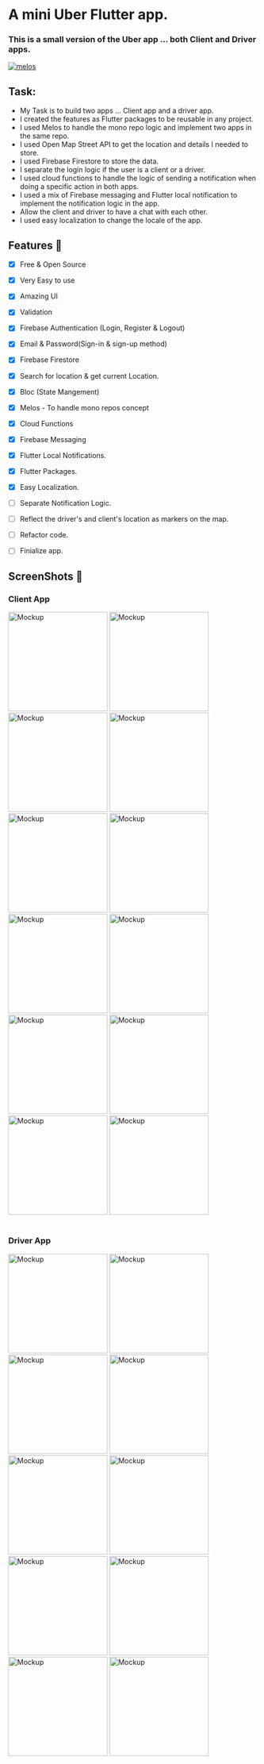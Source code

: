 # A mini Uber Flutter app.
### This is a small version of the Uber app ... both Client and Driver apps.

[![melos](https://img.shields.io/badge/maintained%20with-melos-f700ff.svg?style=flat-square)](https://github.com/invertase/melos)

## Task:

* My Task is to build two apps ... Client app and a driver app.
* I created the features as Flutter packages to be reusable in any project.
* I used Melos to handle the mono repo logic and implement two apps in the same repo.
* I used Open Map Street API to get the location and details I needed to store.
* I used Firebase Firestore to store the data.
* I separate the login logic if the user is a client or a driver. 
* I used cloud functions to handle the logic of sending a notification when doing a specific action in both apps.
* I used a mix of Firebase messaging and Flutter local notification to implement the notification logic in the app. 
* Allow the client and driver to have a chat with each other.
* I used easy localization to change the locale of the app.

## Features :dart:
* [x] Free & Open Source
* [x] Very Easy to use
* [x] Amazing UI 
* [x] Validation
* [x] Firebase Authentication (Login, Register & Logout)
* [x] Email & Password(Sign-in & sign-up method)
* [x] Firebase Firestore
* [x] Search for location & get current Location.
* [x] Bloc (State Mangement)
* [x] Melos - To handle mono repos concept
* [x] Cloud Functions
* [x] Firebase Messaging
* [x] Flutter Local Notifications.
* [x] Flutter Packages.
* [x] Easy Localization.
* [ ] Separate Notification Logic. 
* [ ] Reflect the driver's and client's location as markers on the map. 
* [ ] Refactor code. 
* [ ] Finialize app.


## ScreenShots 📸  
### Client App

<img width="200" alt="Mockup" src="https://github.com/MohamedAboElM3aTy/lumin_soft_maps/assets/98196426/f729739f-f9ca-4b44-aff5-3a01fca36f78">
<img width="200" alt="Mockup" src="https://github.com/MohamedAboElM3aTy/lumin_soft_maps/assets/98196426/8383366c-b68d-4dc5-9a70-5accf3f96416">
<img width="200" alt="Mockup" src="https://github.com/MohamedAboElM3aTy/lumin_soft_maps/assets/98196426/9b2fe8c9-af35-4923-b408-14cc8ffddd9a">
<img width="200" alt="Mockup" src="https://github.com/MohamedAboElM3aTy/lumin_soft_maps/assets/98196426/f6948f32-c874-4194-9149-73a5d7e47af2">
<img width="200" alt="Mockup" src="https://github.com/MohamedAboElM3aTy/lumin_soft_maps/assets/98196426/c54f34ae-8ec5-40b5-b576-274ddd30e188">
<img width="200" alt="Mockup" src="https://github.com/MohamedAboElM3aTy/lumin_soft_maps/assets/98196426/0d877c6e-7f01-41e0-9c51-a07f01dcb1d9">
<img width="200" alt="Mockup" src="https://github.com/MohamedAboElM3aTy/lumin_soft_maps/assets/98196426/d82e6d32-1252-4f39-874c-fea63bb0bc98">
<img width="200" alt="Mockup" src="https://github.com/MohamedAboElM3aTy/lumin_soft_maps/assets/98196426/ce551fd5-a9c0-4d9c-a95a-2d7bbc8db811">
<img width="200" alt="Mockup" src="https://github.com/MohamedAboElM3aTy/lumin_soft_maps/assets/98196426/f07d0fd9-35da-400f-b52f-bdba3af9a2e7">
<img width="200" alt="Mockup" src="https://github.com/MohamedAboElM3aTy/lumin_soft_maps/assets/98196426/9fda4413-5ee4-4cd3-b125-873215a8fd0f">
<img width="200" alt="Mockup" src="https://github.com/MohamedAboElM3aTy/lumin_soft_maps/assets/98196426/3f28ae23-e3ed-41f0-89a7-44325dc97530">
<img width="200" alt="Mockup" src="https://github.com/MohamedAboElM3aTy/lumin_soft_maps/assets/98196426/958a52d8-06b3-49d3-8af7-fbb3d5fffab0">

#
### Driver App

<img width="200" alt="Mockup" src="https://github.com/MohamedAboElM3aTy/lumin_soft_maps/assets/98196426/b78914df-e828-440f-85ee-05309a4b5563">
<img width="200" alt="Mockup" src="https://github.com/MohamedAboElM3aTy/lumin_soft_maps/assets/98196426/7ac57604-cc7e-4fce-adbc-30a652234957">
<img width="200" alt="Mockup" src="https://github.com/MohamedAboElM3aTy/lumin_soft_maps/assets/98196426/8de48452-36e8-46b3-8deb-5b52532116e9">
<img width="200" alt="Mockup" src="https://github.com/MohamedAboElM3aTy/lumin_soft_maps/assets/98196426/f6a8c2b6-aa23-4b68-9224-d6a72d960c15">
<img width="200" alt="Mockup" src="https://github.com/MohamedAboElM3aTy/lumin_soft_maps/assets/98196426/2dd9899e-6123-40e7-8159-b6bd88cc7920">
<img width="200" alt="Mockup" src="https://github.com/MohamedAboElM3aTy/lumin_soft_maps/assets/98196426/d75c9a2c-07c4-4f74-9246-a21f8e991649">
<img width="200" alt="Mockup" src="https://github.com/MohamedAboElM3aTy/lumin_soft_maps/assets/98196426/8dc9b2a8-6d95-44ca-adff-a6007f00c101">
<img width="200" alt="Mockup" src="https://github.com/MohamedAboElM3aTy/lumin_soft_maps/assets/98196426/0d2beeab-f7f6-4c34-ad54-45358c9fc18a">
<img width="200" alt="Mockup" src="https://github.com/MohamedAboElM3aTy/lumin_soft_maps/assets/98196426/6d98cacd-23c8-4137-9eb6-c02351277881">
<img width="200" alt="Mockup" src="https://github.com/MohamedAboElM3aTy/lumin_soft_maps/assets/98196426/7714b580-4e63-4861-b1a2-0e1aa63e44bd">




